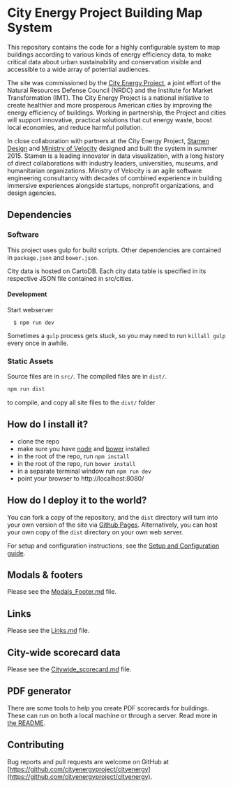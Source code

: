 # City Energy Project Building Map System

This repository contains the code for a highly configurable system to map buildings according to various kinds of energy efficiency data, to make critical data about urban sustainability and conservation visible and accessible to a wide array of potential audiences.

The site was commissioned by the [City Energy Project](http://www.cityenergyproject.org), a joint effort of the Natural Resources Defense Council (NRDC) and the Institute for Market Transformation (IMT). The City Energy Project is a national initiative to create healthier and more prosperous American cities by improving the energy efficiency of buildings. Working in partnership, the Project and cities will support innovative, practical solutions that cut energy waste, boost local economies, and reduce harmful pollution.

In close collaboration with partners at the City Energy Project, [Stamen Design](http://stamen.com) and [Ministry of Velocity](http://www.ministryofvelocity.com) designed and built the system in summer 2015. Stamen is a leading innovator in data visualization, with a long history of direct collaborations with industry leaders, universities, museums, and humanitarian organizations. Ministry of Velocity is an agile software engineering consultancy with decades of combined experience in building immersive experiences alongside startups, nonprofit organizations, and design agencies.

## Dependencies

### Software
This project uses gulp for build scripts.
Other dependencies are contained in `package.json` and `bower.json`.

City data is hosted on CartoDB. Each city data table is specified in its respective JSON file contained in src/cities.

#### Development

  Start webserver
  ```
    $ npm run dev
  ```

  Sometimes a `gulp` process gets stuck, so you may need to run `killall gulp` every once in awhile.

### Static Assets

Source files are in `src/`. The compiled files are in `dist/`.

```bash
npm run dist
```

to compile, and copy all site files to the `dist/` folder

## How do I install it?

  * clone the repo
  * make sure you have [node](https://nodejs.org/) and [bower](http://bower.io/) installed
  * in the root of the repo, run ```npm install```
  * in the root of the repo, run ```bower install```
  * in a separate terminal window run ```npm run dev```
  * point your browser to http://localhost:8080/

## How do I deploy it to the world?

You can fork a copy of the repository, and the `dist` directory will turn into your own version of the site via [Github Pages](https://pages.github.com).  Alternatively, you can host your own copy of the `dist` directory on your own web server.

For setup and configuration instructions, see the [Setup and Configuration guide](https://github.com/cityenergyproject/cityenergy/wiki/Setup-and-Configuration).

## Modals & footers
Please see the [Modals_Footer.md](./docs/Modals_Footer.md) file.

## Links
Please see the [Links.md](./docs/Links.md) file.

## City-wide scorecard data
Please see the [Citywide_scorecard.md](./docs/Citywide_scorecard.md) file.

## PDF generator

There are some tools to help you create PDF scorecards for buildings. These can run on both a local machine or through a server. Read more in [the README](pdf-generator/README.md).

## Contributing

Bug reports and pull requests are welcome on GitHub at [https://github.com/cityenergyproject/cityenergy](https://github.com/cityenergyproject/cityenergy).
